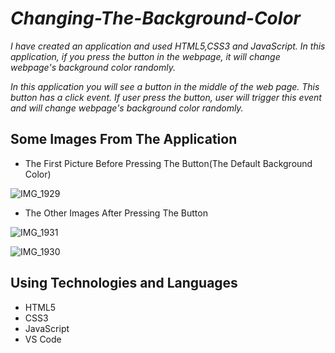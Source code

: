 # *Changing-The-Background-Color*
*I have created an application and used HTML5,CSS3 and JavaScript. In this application, if you press the button in the webpage, it will change webpage's background color randomly.*


*In this application you will see a button in the middle of the web page. This button has a click event. If user press the button, user will trigger this event and will change webpage's background color randomly.*

## Some Images From The Application

- The First Picture Before Pressing The Button(The Default Background Color)

![IMG_1929](https://user-images.githubusercontent.com/43166866/137581342-70974732-be0b-40c9-96ee-6a9efafd748a.JPG)

- The Other Images After Pressing The Button

![IMG_1931](https://user-images.githubusercontent.com/43166866/137581482-81ecfe6f-1cf0-4df2-a552-00f5c7e2bea2.JPG)

![IMG_1930](https://user-images.githubusercontent.com/43166866/137581495-ebc1a4a9-3298-44d9-903a-084af4adfdcc.JPG)

## Using Technologies and Languages
- HTML5
- CSS3
- JavaScript
- VS Code
